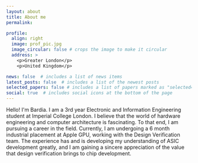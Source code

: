 ```yaml
---
layout: about
title: About me
permalink: 

profile:
  align: right
  image: prof_pic.jpg
  image_circular: false # crops the image to make it circular
  address: >
    <p>Greater London</p>
    <p>United Kingdom</p>

news: false  # includes a list of news items
latest_posts: false  # includes a list of the newest posts
selected_papers: false # includes a list of papers marked as "selected={true}"
social: true  # includes social icons at the bottom of the page
---
```

Hello! I'm Bardia. I am a 3rd year Electronic and Information Engineering student at Imperial College London. I believe that the world of hardware engineering and computer architecture is fascinating. To that end, I am pursuing a career in the field. Currently, I am undergoing a 6 month industrial placement at Apple GPU, working with the Design Verification team. The experience has and is developing my understanding of ASIC development greatly, and I am gaining a sincere appreciation of the value that design verification brings to chip development.
